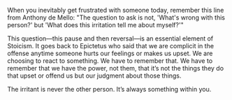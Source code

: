 When you inevitably get frustrated with someone today, remember this line from Anthony de Mello: "The question to ask is not, 'What's wrong with this person?' but 'What does this irritation tell me about myself?'"

This question—this pause and then reversal—is an essential element of Stoicism. It goes back to Epictetus who said that we are complicit in the offense anytime someone hurts our feelings or makes us upset. We are choosing to react to something. We have to remember that. We have to remember that we have the power, not them, that it’s not the things they do that upset or offend us but our judgment about those things.

The irritant is never the other person. It’s always something within you.